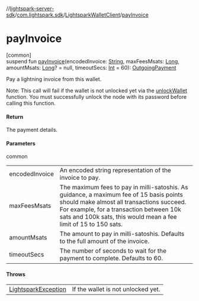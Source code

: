 //[lightspark-server-sdk](../../../index.md)/[com.lightspark.sdk](../index.md)/[LightsparkWalletClient](index.md)/[payInvoice](pay-invoice.md)

# payInvoice

[common]\
suspend fun [payInvoice](pay-invoice.md)(encodedInvoice: [String](https://kotlinlang.org/api/latest/jvm/stdlib/kotlin/-string/index.html), maxFeesMsats: [Long](https://kotlinlang.org/api/latest/jvm/stdlib/kotlin/-long/index.html), amountMsats: [Long](https://kotlinlang.org/api/latest/jvm/stdlib/kotlin/-long/index.html)? = null, timeoutSecs: [Int](https://kotlinlang.org/api/latest/jvm/stdlib/kotlin/-int/index.html) = 60): [OutgoingPayment](../../com.lightspark.sdk.model/-outgoing-payment/index.md)

Pay a lightning invoice from this wallet.

Note: This call will fail if the wallet is not unlocked yet via the [unlockWallet](unlock-wallet.md) function. You must successfully unlock the node with its password before calling this function.

#### Return

The payment details.

#### Parameters

common

| | |
|---|---|
| encodedInvoice | An encoded string representation of the invoice to pay. |
| maxFeesMsats | The maximum fees to pay in milli-satoshis.     As guidance, a maximum fee of 15 basis points should make almost all transactions succeed. For example,     for a transaction between 10k sats and 100k sats, this would mean a fee limit of 15 to 150 sats. |
| amountMsats | The amount to pay in milli-satoshis. Defaults to the full amount of the invoice. |
| timeoutSecs | The number of seconds to wait for the payment to complete. Defaults to 60. |

#### Throws

| | |
|---|---|
| [LightsparkException](../-lightspark-exception/index.md) | If the wallet is not unlocked yet. |

